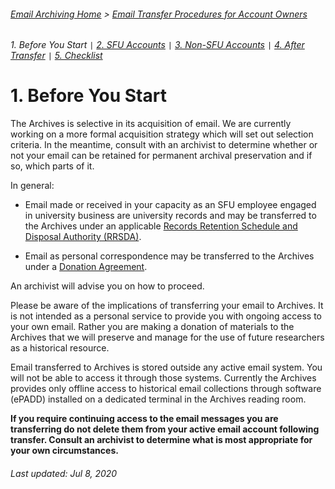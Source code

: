 ###### [Email Archiving Home](../README.md) > [Email Transfer Procedures for Account Owners](./account-owners.md)
###### 1. Before You Start `|` [2. SFU Accounts](./s2-sfu-accounts.md) `|` [3. Non-SFU Accounts](./s3-non-sfu-accounts.md) `|` [4. After Transfer](./s4-after-transfer.md) `|` [5. Checklist](./s5-checklist.md)

# 1. Before You Start
The Archives is selective in its acquisition of email. We are currently working on a more formal acquisition strategy which will set out selection criteria. In the meantime, consult with an archivist to determine whether or not your email can be retained for permanent archival preservation and if so, which parts of it.

In general:
* Email made or received in your capacity as an SFU employee engaged in university business are university records and may be transferred to the Archives under an applicable [Records Retention Schedule and Disposal Authority (RRSDA)](http://www.sfu.ca/archives2/dur/rrsdas.html).

* Email as personal correspondence may be transferred to the Archives under a [Donation Agreement](http://www.sfu.ca/archives/for-donors/donations.html).

An archivist will advise you on how to proceed.

Please be aware of the implications of transferring your email to Archives. It is not intended as a personal service to provide you with ongoing access to your own email. Rather you are making a donation of materials to the Archives that we will preserve and manage for the use of future researchers as a historical resource.

Email transferred to Archives is stored outside any active email system. You will not be able to access it through those systems. Currently the Archives provides only offline access to historical email collections through software (ePADD) installed on a dedicated terminal in the Archives reading room.

**If you require continuing access to the email messages you are transferring do not delete them from your active email account following transfer. Consult an archivist to determine what is most appropriate for your own circumstances.**

###### Last updated: Jul 8, 2020

